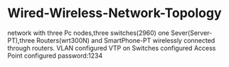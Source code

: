 # Wired-Wireless-Network-Topology
network with three Pc nodes,three switches(2960) one Sever(Server-PT),three Routers(wrt300N) and SmartPhone-PT wirelessly connected through routers.  VLAN configured VTP on Switches configured Access Point configured  password:1234

